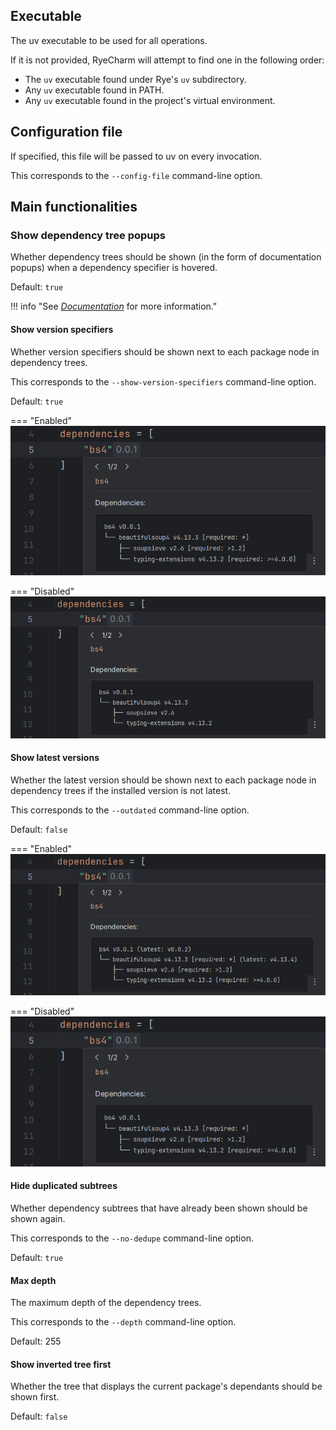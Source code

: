 ## Executable

The uv executable to be used for all operations.

If it is not provided, RyeCharm will attempt
to find one in the following order:

* The `uv` executable found under Rye's `uv` subdirectory.
* Any `uv` executable found in PATH.
* Any `uv` executable found in the project's virtual environment.


## Configuration file

If specified, this file will be passed to uv on every invocation.

This corresponds to the `--config-file` command-line option.


## Main functionalities


### Show dependency tree popups

Whether dependency trees should be shown (in the form of documentation popups)
when a dependency specifier is hovered.

Default: `true`

!!! info "See <i>[Documentation][1]</i> for more information."


#### Show version specifiers

Whether version specifiers should be shown
next to each package node in dependency trees.

This corresponds to the `--show-version-specifiers` command-line option.

Default: `true`

=== "Enabled"
    ![](../assets/uv-documentation-demo-dependency-trees-dependencies.png)

=== "Disabled"
    ![](../assets/configurations-uv-show-version-specifiers-for-dependencies-demo-disabled.png)


#### Show latest versions

Whether the latest version should be shown next to each package node
in dependency trees if the installed version is not latest.

This corresponds to the `--outdated` command-line option.

Default: `false`

=== "Enabled"
    ![](../assets/configurations-uv-show-latest-versions-for-dependencies-demo-enabled.png)

=== "Disabled"
    ![](../assets/uv-documentation-demo-dependency-trees-dependencies.png)


#### Hide duplicated subtrees

Whether dependency subtrees that have already been shown should be shown again.

This corresponds to the `--no-dedupe` command-line option.

Default: `true`


#### Max depth

The maximum depth of the dependency trees.

This corresponds to the `--depth` command-line option.

Default: 255


#### Show inverted tree first

Whether the tree that displays the current package's dependants
should be shown first.

Default: `false`


  [1]: ../uv/documentation.md#dependency-trees
